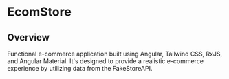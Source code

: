 # EcomStore

## Overview

Functional e-commerce application built using Angular, Tailwind CSS, RxJS, and Angular Material. It's designed to provide a realistic e-commerce experience by utilizing data from the FakeStoreAPI.
